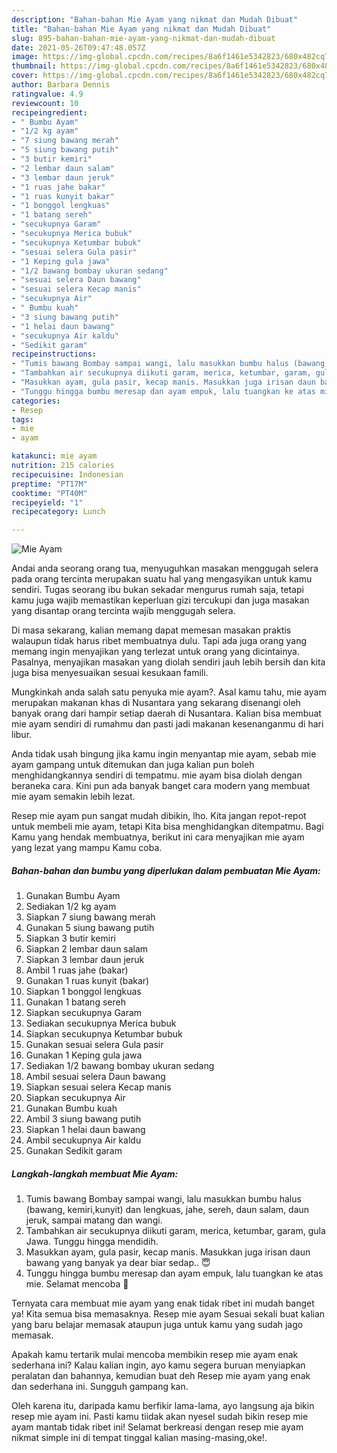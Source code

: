 ```yaml
---
description: "Bahan-bahan Mie Ayam yang nikmat dan Mudah Dibuat"
title: "Bahan-bahan Mie Ayam yang nikmat dan Mudah Dibuat"
slug: 895-bahan-bahan-mie-ayam-yang-nikmat-dan-mudah-dibuat
date: 2021-05-26T09:47:48.057Z
image: https://img-global.cpcdn.com/recipes/8a6f1461e5342823/680x482cq70/mie-ayam-foto-resep-utama.jpg
thumbnail: https://img-global.cpcdn.com/recipes/8a6f1461e5342823/680x482cq70/mie-ayam-foto-resep-utama.jpg
cover: https://img-global.cpcdn.com/recipes/8a6f1461e5342823/680x482cq70/mie-ayam-foto-resep-utama.jpg
author: Barbara Dennis
ratingvalue: 4.9
reviewcount: 10
recipeingredient:
- " Bumbu Ayam"
- "1/2 kg ayam"
- "7 siung bawang merah"
- "5 siung bawang putih"
- "3 butir kemiri"
- "2 lembar daun salam"
- "3 lembar daun jeruk"
- "1 ruas jahe bakar"
- "1 ruas kunyit bakar"
- "1 bonggol lengkuas"
- "1 batang sereh"
- "secukupnya Garam"
- "secukupnya Merica bubuk"
- "secukupnya Ketumbar bubuk"
- "sesuai selera Gula pasir"
- "1 Keping gula jawa"
- "1/2 bawang bombay ukuran sedang"
- "sesuai selera Daun bawang"
- "sesuai selera Kecap manis"
- "secukupnya Air"
- " Bumbu kuah"
- "3 siung bawang putih"
- "1 helai daun bawang"
- "secukupnya Air kaldu"
- "Sedikit garam"
recipeinstructions:
- "Tumis bawang Bombay sampai wangi, lalu masukkan bumbu halus (bawang, kemiri,kunyit) dan lengkuas, jahe, sereh, daun salam, daun jeruk, sampai matang dan wangi."
- "Tambahkan air secukupnya diikuti garam, merica, ketumbar, garam, gula Jawa. Tunggu hingga mendidih."
- "Masukkan ayam, gula pasir, kecap manis. Masukkan juga irisan daun bawang yang banyak ya dear biar sedap.. 😇"
- "Tunggu hingga bumbu meresap dan ayam empuk, lalu tuangkan ke atas mie. Selamat mencoba 🥰"
categories:
- Resep
tags:
- mie
- ayam

katakunci: mie ayam 
nutrition: 215 calories
recipecuisine: Indonesian
preptime: "PT17M"
cooktime: "PT40M"
recipeyield: "1"
recipecategory: Lunch

---
```



![Mie Ayam](https://img-global.cpcdn.com/recipes/8a6f1461e5342823/680x482cq70/mie-ayam-foto-resep-utama.jpg)

Andai anda seorang orang tua, menyuguhkan masakan menggugah selera pada orang tercinta merupakan suatu hal yang mengasyikan untuk kamu sendiri. Tugas seorang ibu bukan sekadar mengurus rumah saja, tetapi kamu juga wajib memastikan keperluan gizi tercukupi dan juga masakan yang disantap orang tercinta wajib menggugah selera.

Di masa  sekarang, kalian memang dapat memesan masakan praktis walaupun tidak harus ribet membuatnya dulu. Tapi ada juga orang yang memang ingin menyajikan yang terlezat untuk orang yang dicintainya. Pasalnya, menyajikan masakan yang diolah sendiri jauh lebih bersih dan kita juga bisa menyesuaikan sesuai kesukaan famili. 



Mungkinkah anda salah satu penyuka mie ayam?. Asal kamu tahu, mie ayam merupakan makanan khas di Nusantara yang sekarang disenangi oleh banyak orang dari hampir setiap daerah di Nusantara. Kalian bisa membuat mie ayam sendiri di rumahmu dan pasti jadi makanan kesenanganmu di hari libur.

Anda tidak usah bingung jika kamu ingin menyantap mie ayam, sebab mie ayam gampang untuk ditemukan dan juga kalian pun boleh menghidangkannya sendiri di tempatmu. mie ayam bisa diolah dengan beraneka cara. Kini pun ada banyak banget cara modern yang membuat mie ayam semakin lebih lezat.

Resep mie ayam pun sangat mudah dibikin, lho. Kita jangan repot-repot untuk membeli mie ayam, tetapi Kita bisa menghidangkan ditempatmu. Bagi Kamu yang hendak membuatnya, berikut ini cara menyajikan mie ayam yang lezat yang mampu Kamu coba.

<!--inarticleads1-->

##### Bahan-bahan dan bumbu yang diperlukan dalam pembuatan Mie Ayam:

1. Gunakan  Bumbu Ayam
1. Sediakan 1/2 kg ayam
1. Siapkan 7 siung bawang merah
1. Gunakan 5 siung bawang putih
1. Siapkan 3 butir kemiri
1. Siapkan 2 lembar daun salam
1. Siapkan 3 lembar daun jeruk
1. Ambil 1 ruas jahe (bakar)
1. Gunakan 1 ruas kunyit (bakar)
1. Siapkan 1 bonggol lengkuas
1. Gunakan 1 batang sereh
1. Siapkan secukupnya Garam
1. Sediakan secukupnya Merica bubuk
1. Siapkan secukupnya Ketumbar bubuk
1. Gunakan sesuai selera Gula pasir
1. Gunakan 1 Keping gula jawa
1. Sediakan 1/2 bawang bombay ukuran sedang
1. Ambil sesuai selera Daun bawang
1. Siapkan sesuai selera Kecap manis
1. Siapkan secukupnya Air
1. Gunakan  Bumbu kuah
1. Ambil 3 siung bawang putih
1. Siapkan 1 helai daun bawang
1. Ambil secukupnya Air kaldu
1. Gunakan Sedikit garam




<!--inarticleads2-->

##### Langkah-langkah membuat Mie Ayam:

1. Tumis bawang Bombay sampai wangi, lalu masukkan bumbu halus (bawang, kemiri,kunyit) dan lengkuas, jahe, sereh, daun salam, daun jeruk, sampai matang dan wangi.
1. Tambahkan air secukupnya diikuti garam, merica, ketumbar, garam, gula Jawa. Tunggu hingga mendidih.
1. Masukkan ayam, gula pasir, kecap manis. Masukkan juga irisan daun bawang yang banyak ya dear biar sedap.. 😇
1. Tunggu hingga bumbu meresap dan ayam empuk, lalu tuangkan ke atas mie. Selamat mencoba 🥰




Ternyata cara membuat mie ayam yang enak tidak ribet ini mudah banget ya! Kita semua bisa memasaknya. Resep mie ayam Sesuai sekali buat kalian yang baru belajar memasak ataupun juga untuk kamu yang sudah jago memasak.

Apakah kamu tertarik mulai mencoba membikin resep mie ayam enak sederhana ini? Kalau kalian ingin, ayo kamu segera buruan menyiapkan peralatan dan bahannya, kemudian buat deh Resep mie ayam yang enak dan sederhana ini. Sungguh gampang kan. 

Oleh karena itu, daripada kamu berfikir lama-lama, ayo langsung aja bikin resep mie ayam ini. Pasti kamu tiidak akan nyesel sudah bikin resep mie ayam mantab tidak ribet ini! Selamat berkreasi dengan resep mie ayam nikmat simple ini di tempat tinggal kalian masing-masing,oke!.

